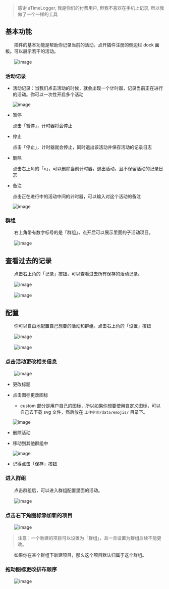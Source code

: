 > 感谢 aTimeLogger, 我是你们的付费用户, 但我不喜欢在手机上记录, 所以我做了一个一样的工具

## 基本功能

　　插件的基本功能是帮助你记录当前的活动。点开插件注册的侧边栏 dock 面板。可以展示若干的活动。

　　​![image](assets/image-20230908221241-4d01rmv.png)

### 活动记录

* 活动记录：当我们点击活动的时候，就会出现一个计时器，记录当前正在进行的活动。你可以一次性开启多个活动

  ​![image](assets/image-20230908221441-cmbhk0s.png)​
* 暂停

  点击「暂停」，计时器将会停止
* 停止

  点击「停止」，计时器就会停止，同时退出该活动并保存活动的记录日志
* 删除

  点击右上角的「x」，可以删除当前计时器，退出活动，且不保留活动的记录日志
* 备注

  点击正在进行中的活动中间的计时器，可以输入对这个活动的备注

  ​![image](assets/image-20230908222418-fly3b8a.png)​

### 群组

　　右上角带有数字标号的是「群组」，点开后可以展示里面的子活动项目。

　　​![image](assets/image-20230908222852-hvb5v4z.png)​

## 查看过去的记录

　　点击右上角的「记录」按钮，可以查看过去所有保存的活动记录。

　　​![image](assets/image-20230908222521-t1sp1oh.png)​

　　​![image](assets/image-20230908222614-01dh316.png)​

## 配置

　　你可以自由地配置自己想要的活动和群组。点击右上角的「设置」按钮

　　​![image](assets/image-20230908222935-8nnz9iz.png)​

　　​![image](assets/image-20230908223402-gylb3hj.png)​

### 点击活动更改相关信息

　　​![image](assets/image-20230908223451-fnon53r.png)​

* 更改标题
* 点击图标更改图标

  * custom 部分是用户自己的图标，所以如果你想要使用自定义图标，可以自己去下载 svg 文件，然后放在 `工作空间/data/emojis/`​ 目录下。

  ​![image](assets/image-20230908223531-ufd9i0s.png)​
* 删除活动
* 移动到其他群组中

  ​![image](assets/image-20230908223623-h9qevqk.png)​
* 记得点击「保存」按钮

### 进入群组

　　点击群组后，可以进入群组配置里面的活动。

　　​![image](assets/image-20230908224040-ywxnsdx.png)​

### 点击右下角图标添加新的项目

　　​![image](assets/image-20230908223725-1mpdzee.png)

> 注意：一个新建的项目可以设置为「群组」，且一旦设置为群组后续不能更改。

　　如果你在某个群组下新建项目，那么这个项目默认归属于这个群组。

### 拖动图标更改排布顺序

　　​![image](assets/image-20230908223830-xqz28s4.png)​

